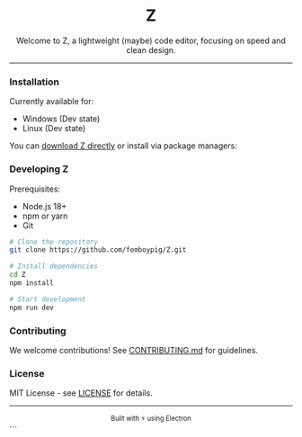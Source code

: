 <h1 align="center">Z</h1>

<p align="center">Welcome to Z, a lightweight (maybe) code editor, focusing on speed and clean design.</p>

---


### Installation

Currently available for:
- Windows (Dev state)
- Linux (Dev state)

You can [download Z directly](https://github.com/femboypig/Z/releases) or install via package managers:

### Developing Z

Prerequisites:
- Node.js 18+
- npm or yarn
- Git

```bash
# Clone the repository
git clone https://github.com/femboypig/Z.git

# Install dependencies
cd Z
npm install

# Start development
npm run dev
```

### Contributing

We welcome contributions! See [CONTRIBUTING.md](./CONTRIBUTING.md) for guidelines.

### License

MIT License - see [LICENSE](./LICENSE) for details.

---

<div align="center">
  <sub>Built with ⚡️ using Electron</sub>
</div>
```
